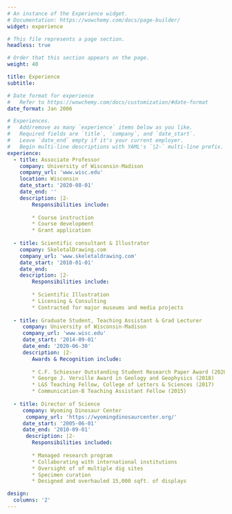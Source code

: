 ```yaml
---
# An instance of the Experience widget.
# Documentation: https://wowchemy.com/docs/page-builder/
widget: experience

# This file represents a page section.
headless: true

# Order that this section appears on the page.
weight: 40

title: Experience
subtitle:

# Date format for experience
#   Refer to https://wowchemy.com/docs/customization/#date-format
date_format: Jan 2006

# Experiences.
#   Add/remove as many `experience` items below as you like.
#   Required fields are `title`, `company`, and `date_start`.
#   Leave `date_end` empty if it's your current employer.
#   Begin multi-line descriptions with YAML's `|2-` multi-line prefix.
experience:
  - title: Associate Professor
    company: University of Wisconsin-Madison
    company_url: 'www.wisc.edu'
    location: Wisconsin
    date_start: '2020-08-01'
    date_end: ''
    description: |2-
        Responsibilities include:
        
        * Course instruction
        * Course development
        * Grant application
        
  - title: Scientific consultant & Illustrator
    company: SkeletalDrawing.com
    company_url: 'www.skeletaldrawing.com'
    date_start: '2010-01-01'
    date_end:
    description: |2-
        Responsibilities include:
        
        * Scientific Illustration
        * Licensing & Consulting
        * Contracted for major museums and media projects
        
  - title: Graduate Student, Teaching Assistant & Grad Lecturer
     company: University of Wisconsin-Madison
     company_url: 'www.wisc.edu'
     date_start: '2014-09-01'
     date_end: '2020-06-30'
     description: |2-
        Awards & Recognition include:
        
        * C.F. Schiesser Outstanding Student Research Paper Award (2020)
        * George J. Verville Award in Geology and Geophysics (2018)
        * L&S Teaching Fellow, College of Letters & Sciences (2017)
        * Communication-B Teaching Assistant Fellow (2015)
        
  - title: Director of Science
     company: Wyoming Dinosaur Center
      company_url: 'https://wyomingdinosaurcenter.org/'
     date_start: '2005-06-01'
     date_end: '2010-09-01'
      description: |2-
        Responsibilities included:
        
        * Managed research program
        * Collaborating with international institutions
        * Oversight of of multiple dig sites
        * Specimen curation 
        * Designed and overhauled 15,000 sqft. of displays

design:
  columns: '2'
---
```

